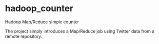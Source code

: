 # hadoop_counter
Hadoop Map/Reduce simple counter

The project simply introduces a Map/Reduce job using Twitter data from a remote repository.
